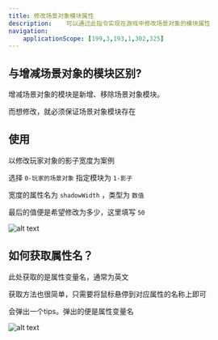 ```yaml
---
title: 修改场景对象模块属性
description: 	可以通过此指令实现在游戏中修改场景对象的模块属性
navigation:
    applicationScope: [199,3,193,1,302,325]
---
```


## 与增减场景对象的模块区别?

增减场景对象的模块是新增、移除场景对象模块。

而想修改，就必须保证场景对象模块存在

## 使用

以修改玩家对象的影子宽度为案例

选择 `0-玩家的场景对象` 指定模块为 `1-影子`

宽度的属性名为 `shadowWidth` ，类型为 `数值`

最后的值便是希望修改为多少，这里填写 `50`

![alt text](https://cdn.gcw.wiki.wiki/gcw/image/zh_hans/commands/sceneobject/modifyobjectmodule/image.png)

## 如何获取属性名？

此处获取的是属性变量名，通常为英文

获取方法也很简单，只需要将鼠标悬停到对应属性的名称上即可

会弹出一个tips。弹出的便是属性变量名

![alt text](https://cdn.gcw.wiki.wiki/gcw/image/zh_hans/commands/sceneobject/modifyobjectmodule/image-1.png)
